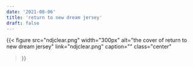 ```yaml
---
date: '2021-08-06'
title: 'return to new dream jersey'
draft: false
---
```


{{< figure
  src="ndjclear.png"
  width="300px"
  alt="the cover of return to new dream jersey"
  link="ndjclear.png"
  caption=""
  class="center"
>}}